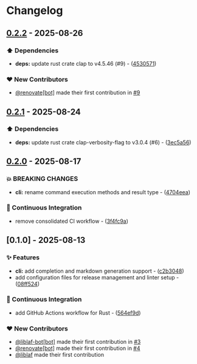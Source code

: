 # Changelog

## [0.2.2](https://github.com/liblaf/grapes-rs/compare/v0.2.1..v0.2.2) - 2025-08-26

### ⬆️ Dependencies

- **deps:** update rust crate clap to v4.5.46 (#9) - ([4530571](https://github.com/liblaf/grapes-rs/commit/453057119a0f6e119be9739e8ff750d807ac2506))

### ❤️ New Contributors

- [@renovate[bot]](https://github.com/apps/renovate) made their first contribution in [#9](https://github.com/liblaf/grapes-rs/pull/9)

## [0.2.1](https://github.com/liblaf/grapes-rs/compare/v0.2.0..v0.2.1) - 2025-08-24

### ⬆️ Dependencies

- **deps:** update rust crate clap-verbosity-flag to v3.0.4 (#6) - ([3ec5a56](https://github.com/liblaf/grapes-rs/commit/3ec5a566a1d7bc852dd3cf86a94cbf14656b1cbb))

## [0.2.0](https://github.com/liblaf/grapes-rs/compare/v0.1.0..v0.2.0) - 2025-08-17

### 💥 BREAKING CHANGES

- **cli:** rename command execution methods and result type - ([4704eea](https://github.com/liblaf/grapes-rs/commit/4704eeae3b1a225b6ee8ac0dc45a4e2c83b358d5))

### 🔧 Continuous Integration

- remove consolidated CI workflow - ([3f4fc9a](https://github.com/liblaf/grapes-rs/commit/3f4fc9ae4fcda4bc383b3459af9bcc08a311e433))

## [0.1.0] - 2025-08-13

### ✨ Features

- **cli:** add completion and markdown generation support - ([c2b3048](https://github.com/liblaf/grapes-rs/commit/c2b30482e00936cd6c4867026ed053d6bc87db9e))
- add configuration files for release management and linter setup - ([08ff524](https://github.com/liblaf/grapes-rs/commit/08ff524a1287ee7294d9f66731e6af11119637c1))

### 🔧 Continuous Integration

- add GitHub Actions workflow for Rust - ([564ef9d](https://github.com/liblaf/grapes-rs/commit/564ef9dabc6dd9f348d1ec5cff72dbc1bb803547))

### ❤️ New Contributors

- [@liblaf-bot[bot]](https://github.com/apps/liblaf-bot) made their first contribution in [#3](https://github.com/liblaf/grapes-rs/pull/3)
- [@renovate[bot]](https://github.com/apps/renovate) made their first contribution in [#4](https://github.com/liblaf/grapes-rs/pull/4)
- [@liblaf](https://github.com/liblaf) made their first contribution
